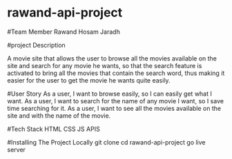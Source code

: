 # rawand-api-project

#Team Member
Rawand Hosam Jaradh

#project Description

A movie site that allows the user to browse all the movies available on the site and search for any movie he wants, so that the search feature is activated to bring all the movies that contain the search word, thus making it easier for the user to get the movie he wants quite easily.

#User Story
As a user, I want to browse easily, so I can easily get what I want.
As a user, I want to search for the name of any movie I want, so I save time searching for it.
As a user, I want to see all the movies available on the site and with the name of the movie.

#Tech Stack
HTML
CSS
JS
APIS 

#Installing The Project Locally
git clone 
cd rawand-api-project
go live server